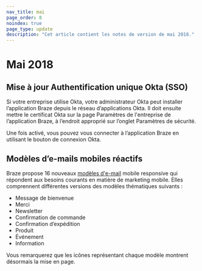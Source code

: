 ```yaml
---
nav_title: mai
page_order: 8
noindex: true
page_type: update
description: "Cet article contient les notes de version de mai 2018."
---
```

# Mai 2018

## Mise à jour Authentification unique Okta (SSO)

Si votre entreprise utilise Okta, votre administrateur Okta peut installer l’application Braze depuis le réseau d’applications Okta. Il doit ensuite mettre le certificat Okta sur la page Paramètres de l'entreprise de l’application Braze, à l’endroit approprié sur l’onglet Paramètres de sécurité.

Une fois activé, vous pouvez vous connecter à l’application Braze en utilisant le bouton de connexion Okta.

## Modèles d’e-mails mobiles réactifs

Braze propose 16 nouveaux [modèles d'e-mail][97] mobile responsive qui répondent aux besoins courants en matière de marketing mobile. Elles comprennent différentes versions des modèles thématiques suivants :

- Message de bienvenue
- Merci
- Newsletter
- Confirmation de commande
- Confirmation d’expédition
- Produit
- Événement
- Information

Vous remarquerez que les icônes représentant chaque modèle montrent désormais la mise en page.


[97]: {{site.baseurl}}/user_guide/message_building_by_channel/email/creating_an_email_template/#step-2-create-or-choose-a-template

